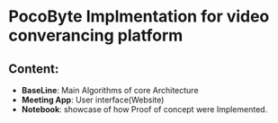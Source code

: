 # PocoByte Implmentation for video converancing platform
## Content:
- **BaseLine**: Main Algorithms of core Architecture
- **Meeting App**: User interface(Website)
- **Notebook**: showcase of how Proof of concept were Implemented.
